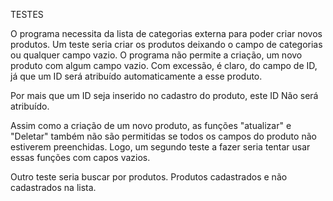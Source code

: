 TESTES

O programa necessita da lista de categorias externa para poder criar novos produtos. Um teste seria criar os produtos deixando o campo de categorias ou qualquer campo vazio. O programa não permite a criação, um novo produto com algum campo vazio. Com excessão, é claro, do campo de ID, já que um ID será atribuído automaticamente a esse produto.

Por mais que um ID seja inserido no cadastro do produto, este ID Não será atribuído.

Assim como a criação de um novo produto, as funções "atualizar" e "Deletar" também não são permitidas se todos os campos do produto não estiverem preenchidas. Logo, um segundo teste a fazer seria tentar usar essas funções com capos vazios. 

Outro teste seria buscar por produtos. Produtos cadastrados e não cadastrados na lista. 

